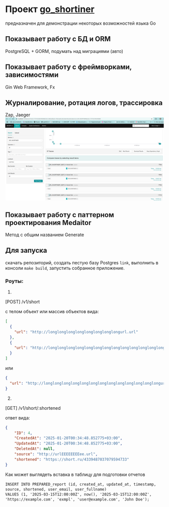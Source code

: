 
# Проект [go_shortiner](https://github.com/akozadaev/go_shortiner) 
предназначен для демонстрации некоторых возможностей языка Go

## Показывает работу с БД и ORM

PostgreSQL + GORM, подумать над миграциями (авто)
## Показывает работу с фреймворками, зависимостями

Gin Web Framework, Fx

##  Журналирование, ротация логов, трассировка

Zap, Jaeger
![img.png](docs/img.png)

## Показывает работу с паттерном проектирования  Medaitor

Метод с общим названием Generate

## Для запуска

скачать репозиторий, создать пeстую базу Postgres ```link```, выполнить в консоли ```make build```, запустить собранное приложение.

### Роуты:
1. 
[POST] /v1/short

с телом объект или массив объектов вида:
```JSON
[
  {
    "url": "http://longlonglonglonglonglonglonglongurl.url"
  },
  {
    "url": "http://longlonglonglonglonglonglonglonglonglonglonglonglongurl.url"
  }
]
```
или
```JSON
{
  "url": "http://longlonglonglonglonglonglonglonglonglonglonglonglongurl.url"
}
```

2. 
[GET] /v1/short/:shortened

ответ вида:
```JSON
{
    "ID": 4,
    "CreatedAt": "2025-01-20T00:34:48.852775+03:00",
    "UpdatedAt": "2025-01-20T00:34:48.852775+03:00",
    "DeletedAt": null,
    "source": "http://urlEEEEEEEEee.url",
    "shortened": "https://short.ru/4339487037079594733"
}
```

Как может выглядеть вставка в таблицу для подготовки отчетов
```
INSERT INTO PREPARED_report (id, created_at, updated_at, timestamp, source, shortened, user_email, user_fullname)  
VALUES (1, '2025-03-15T12:00:00Z', now(), '2025-03-15T12:00:00Z', 'https://example.com', 'exmpl', 'user@example.com', 'John Doe');
```